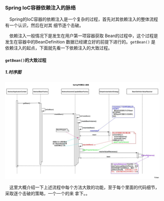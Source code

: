 ### Spring IoC容器依赖注入的脉络
&ensp;&ensp;Spring的IoC容器的依赖注入是一个复杂的过程，首先对其依赖注入的整体流程有一个认识，然后在对其
细节逐个击破。

&ensp;&ensp;依赖注入一般情况下是发生在用户第一项容器获取 Bean的过程中，这个过程是发生在容器中的BeanDefinition
数据已经建立好的前提下进行的。`getBean()` 是依赖注入的起点，下面就先看一下依赖注入的大致过程。

#### `getBean()`的大致过程

##### 1.时序图
<div align="center">
    <img src="https://github.com/FunCheney/spring/blob/master/spring-src-read/src/main/java/my/image/ioc/spring%E4%BE%9D%E8%B5%96%E6%B3%A8%E5%85%A5%E7%9A%84%E8%84%89%E7%BB%9C%E5%9B%BE.jpg">
 </div>

 &ensp;&ensp;这里大概介绍一下上述流程中每个方法大致的功能，至于每个里面的代码细节，采取逐个击破的策略，一个一个的来
 拿下。。







